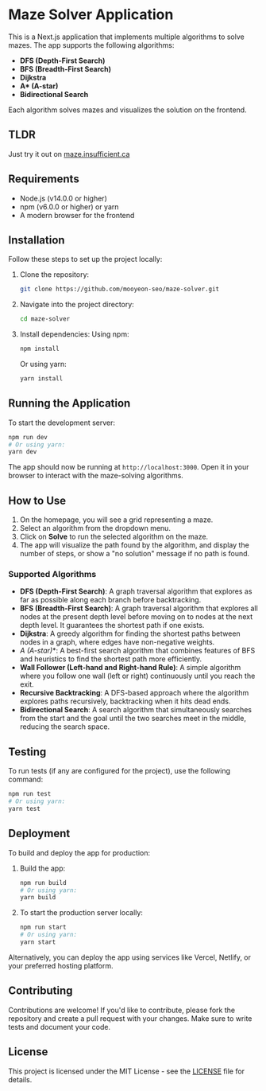 # Maze Solver Application

This is a Next.js application that implements multiple algorithms to solve mazes. The app supports the following algorithms:

- **DFS (Depth-First Search)**
- **BFS (Breadth-First Search)**
- **Dijkstra**
- **A\* (A-star)**
- **Bidirectional Search**

Each algorithm solves mazes and visualizes the solution on the frontend.

## TLDR

Just try it out on [maze.insufficient.ca](http://maze.insufficient.ca)

## Requirements

- Node.js (v14.0.0 or higher)
- npm (v6.0.0 or higher) or yarn
- A modern browser for the frontend

## Installation

Follow these steps to set up the project locally:

1. Clone the repository:
   ```bash
   git clone https://github.com/mooyeon-seo/maze-solver.git
   ```

2. Navigate into the project directory:
   ```bash
   cd maze-solver
   ```

3. Install dependencies:
   Using npm:
   ```bash
   npm install
   ```
   Or using yarn:
   ```bash
   yarn install
   ```

## Running the Application

To start the development server:

```bash
npm run dev
# Or using yarn:
yarn dev
```

The app should now be running at `http://localhost:3000`. Open it in your browser to interact with the maze-solving algorithms.

## How to Use

1. On the homepage, you will see a grid representing a maze.
2. Select an algorithm from the dropdown menu.
3. Click on **Solve** to run the selected algorithm on the maze.
4. The app will visualize the path found by the algorithm, and display the number of steps, or show a "no solution" message if no path is found.

### Supported Algorithms

- **DFS (Depth-First Search)**: A graph traversal algorithm that explores as far as possible along each branch before backtracking.
- **BFS (Breadth-First Search)**: A graph traversal algorithm that explores all nodes at the present depth level before moving on to nodes at the next depth level. It guarantees the shortest path if one exists.
- **Dijkstra**: A greedy algorithm for finding the shortest paths between nodes in a graph, where edges have non-negative weights.
- **A* (A-star)**: A best-first search algorithm that combines features of BFS and heuristics to find the shortest path more efficiently.
- **Wall Follower (Left-hand and Right-hand Rule)**: A simple algorithm where you follow one wall (left or right) continuously until you reach the exit.
- **Recursive Backtracking**: A DFS-based approach where the algorithm explores paths recursively, backtracking when it hits dead ends.
- **Bidirectional Search**: A search algorithm that simultaneously searches from the start and the goal until the two searches meet in the middle, reducing the search space.

## Testing

To run tests (if any are configured for the project), use the following command:

```bash
npm run test
# Or using yarn:
yarn test
```

## Deployment

To build and deploy the app for production:

1. Build the app:
   ```bash
   npm run build
   # Or using yarn:
   yarn build
   ```

2. To start the production server locally:
   ```bash
   npm run start
   # Or using yarn:
   yarn start
   ```

Alternatively, you can deploy the app using services like Vercel, Netlify, or your preferred hosting platform.

## Contributing

Contributions are welcome! If you'd like to contribute, please fork the repository and create a pull request with your changes. Make sure to write tests and document your code.

## License

This project is licensed under the MIT License - see the [LICENSE](LICENSE) file for details.